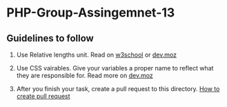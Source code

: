 # PHP-Group-Assingemnet-13

## Guidelines to follow
1. Use Relative lengths unit. Read on [w3school](https://www.w3schools.com/cssref/css_units.asp) or [dev.moz](https://developer.mozilla.org/en-US/docs/Learn/CSS/Building_blocks/Values_and_units)

2. Use CSS vairables. Give your variables a proper name to reflect what they are responsible for. 
Read more on [dev.moz](https://developer.mozilla.org/en-US/docs/Web/CSS/Using_CSS_custom_properties)

3. After you finish your task, create a pull request to this directory. [How to create pull request](https://docs.github.com/en/free-pro-team@latest/desktop/contributing-and-collaborating-using-github-desktop/creating-an-issue-or-pull-request)

